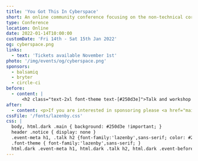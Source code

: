 ```yaml
---
title: 'You Got This In Cyberspace'
short: An online community conference focusing on the non-technical core skills for a happy, healthy work life.
type: Conference
location: Online
date: 2022-01-14T10:00:00
customDate: 'Fri 14th - Sat 15th Jan 2022'
og: cyberspace.png
links:
  - text: 'Tickets available November 1st'
photo: '/img/events/og/cyberspace.png'
sponsors:
  - balsamiq
  - bryter
  - circle-ci
before:
  - content: |
      <h2 class="text-2xl font-theme text-[#250d3e]">Talk and workshop submissions have now closed.</h2>
after:
  - content: <p>If you are interested in sponsoring please <a href="mailto:kevin@yougotthis.io" class="underline font-bold">send an email to Kevin</a>.</p>
cssFile: '/fonts/lazenby.css'
css: |
  body, html.dark .main { background: #250d3e !important; }
  header .notice { display: none }
  .event-meta h1, .talk h2 {font-family:'lazenby',sans-serif; color: #250d3e;}
  .font-theme { font-family:'lazenby',sans-serif; }
  html.dark .event-meta h1, html.dark .talk h2, html.dark .event-before * { color: white; }
---
```

